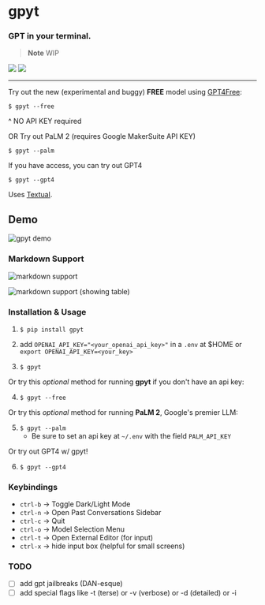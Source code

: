 # gpyt

### GPT in your terminal.


> **Note**
> WIP

<img src="https://img.shields.io/badge/dynamic/json.svg?label=downloads&url=https%3A%2F%2Fpypistats.org%2Fapi%2Fpackages%2Fgpyt%2Frecent&query=data.last_month&colorB=brightgreen&suffix=%2FMonth"/>
<img src="https://img.shields.io/pypi/v/gpyt.svg"/>

---

Try out the new (experimental and buggy) **FREE** model using [GPT4Free](https://github.com/xtekky/gpt4free):

`$ gpyt --free`

^ NO API KEY required

OR Try out PaLM 2 (requires Google MakerSuite API KEY)

`$ gpyt --palm`

If you have access, you can try out GPT4

`$ gpyt --gpt4`

Uses [Textual](https://textual.textualize.io).

## Demo

![gpyt demo](https://github.com/JustinStitt/gpyt/blob/master/media/gpyt-show-1.gif?raw=true)



### Markdown Support

![markdown support](https://github.com/JustinStitt/gpyt/blob/master/media/md-support.png?raw=true)

![markdown support (showing table)](https://github.com/JustinStitt/gpyt/blob/master/media/md-support-2.png?raw=true)


### Installation & Usage
1) `$ pip install gpyt`

2) add `OPENAI_API_KEY="<your_openai_api_key>"` in a `.env` at $HOME or `export OPENAI_API_KEY=<your_key>`

3) `$ gpyt`

Or try this *optional* method for running **gpyt** if you don't have an api key:

4) `$ gpyt --free`

Or try this *optional* method for running **PaLM 2**, Google's premier LLM:

5) `$ gpyt --palm`
     - Be sure to set an api key at `~/.env` with the field `PALM_API_KEY`

Or try out GPT4 w/ gpyt!

6) `$ gpyt --gpt4`

### Keybindings

* `ctrl-b` -> Toggle Dark/Light Mode
* `ctrl-n` -> Open Past Conversations Sidebar
* `ctrl-c` -> Quit
* `ctrl-o` -> Model Selection Menu
* `ctrl-t` -> Open External Editor (for input)
* `ctrl-x` -> hide input box (helpful for small screens)


### TODO

- [ ] add gpt jailbreaks (DAN-esque)
- [ ] add special flags like -t (terse) or -v (verbose) or -d (detailed) or -i
